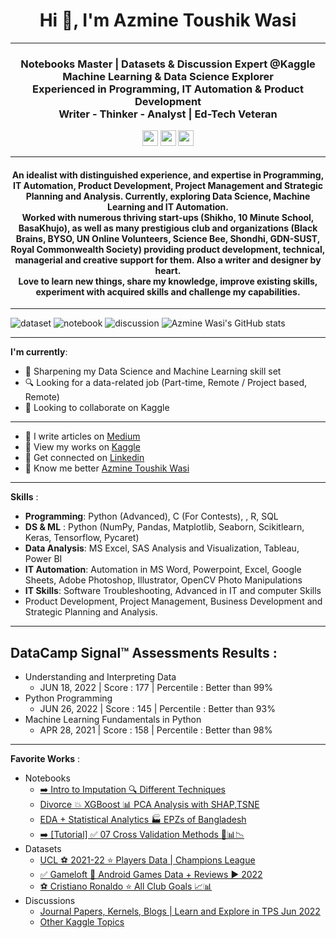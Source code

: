 <h1 align="center">Hi 👋, I'm Azmine Toushik Wasi</h1>

---
<h3 align="center">Notebooks Master | Datasets & Discussion Expert @Kaggle</br>
Machine Learning & Data Science Explorer</br>
Experienced in Programming, IT Automation & Product Development</br>
Writer - Thinker - Analyst | Ed-Tech Veteran</h3>

<p align=center>
<a href="https://www.kaggle.com/azminetoushikwasi"><img height="25" src="https://img.shields.io/badge/Kaggle-profile-%2320beff"></a>
<a href="https://azminewasi.github.io"><img height="25" src="https://img.shields.io/badge/Personal-Website-%1020beff"></a>
<a href="https://medium.com/@azmine_wasi"><img height="25" src="https://img.shields.io/badge/Medium-Blogs-%1020beff"></a>
</p>

---
<h4 align="center">
An idealist with distinguished experience, and expertise in Programming, IT Automation, Product Development, Project Management and Strategic Planning and Analysis.
Currently, exploring Data Science, Machine Learning and IT Automation.</br>
Worked with numerous thriving start-ups (Shikho, 10 Minute School, BasaKhujo), as well as many prestigious club and organizations (Black Brains, BYSO, UN Online Volunteers, Science Bee, Shondhi, GDN-SUST, Royal Commonwealth Society) providing product development, technical, managerial and creative support for them. Also a writer and designer by heart.</br>
Love to learn new things, share my knowledge, improve existing skills, experiment with acquired skills and challenge my capabilities.</br>
</h4>

---
![dataset](https://road-to-kaggle-grandmaster.vercel.app/api/badges/azminetoushikwasi/dataset/light)
![notebook](https://road-to-kaggle-grandmaster.vercel.app/api/badges/azminetoushikwasi/notebook/light)
![discussion](https://road-to-kaggle-grandmaster.vercel.app/api/badges/azminetoushikwasi/discussion/light)
![Azmine Wasi's GitHub stats](https://github-readme-stats.vercel.app/api?username=azminewasi&show_icons=true&theme=gruvbox)

---
**I'm currently**:
- 🌱 Sharpening my Data Science and Machine Learning skill set
- 🔍 Looking for a data-related job (Part-time, Remote / Project based, Remote)
- 👯 Looking to collaborate on Kaggle


---
- 📝 I write articles on [Medium](https://medium.com/@azmine_wasi)
- 📝 View my works on [Kaggle](https://www.kaggle.com/azminetoushikwasi)
- 📄 Get connected on [Linkedin](https://www.linkedin.com/in/azmine-toushik-wasi/)
- 📝 Know me better [Azmine Toushik Wasi](http://azminewasi.github.io/)

---
**Skills** :
- **Programming**: Python (Advanced), C (For Contests), , R, SQL<br>
- **DS & ML** : Python (NumPy, Pandas, Matplotlib, Seaborn, Scikitlearn, Keras, Tensorflow, Pycaret) <br>
- **Data Analysis**: MS Excel, SAS Analysis and Visualization, Tableau, Power BI<br>
- **IT Automation**: Automation in MS Word, Powerpoint, Excel, Google Sheets, Adobe Photoshop, Illustrator, OpenCV Photo Manipulations
- **IT Skills**: Software Troubleshooting, Advanced in IT and computer Skills
- Product Development, Project Management, Business Development and Strategic Planning and Analysis.<br>

---
## **DataCamp Signal™ Assessments Results :** 
- Understanding and Interpreting Data
  - JUN 18, 2022 | Score : 177 | Percentile : Better than 99%
- Python Programming
  - JUN 26, 2022 | Score : 145 | Percentile : Better than 93%
- Machine Learning Fundamentals in Python
  - APR 28, 2021 | Score : 158 |  Percentile : Better than 98%

---
**Favorite Works** :
- Notebooks
  - [➡️ Intro to Imputation 🔍 Different Techniques](https://www.kaggle.com/code/azminetoushikwasi/intro-to-imputation-different-techniques)
  - [Divorce 💥 XGBoost 📊 PCA Analysis with SHAP,TSNE](https://www.kaggle.com/code/azminetoushikwasi/divorce-xgboost-analysis-with-pca-shap-tsne)
  - [EDA + Statistical Analytics 🏭 EPZs of Bangladesh](https://www.kaggle.com/code/azminetoushikwasi/eda-statistical-analytics-epzs-of-bangladesh)
  - [➡️ [Tutorial] ✅ 07 Cross Validation Methods 📑📊📉](https://www.kaggle.com/code/azminetoushikwasi/tutorial-07-cross-validation-methods)
- Datasets
  - [UCL ⚽ 2021-22 ⭐ Players Data | Champions League](https://www.kaggle.com/datasets/azminetoushikwasi/ucl-202122-uefa-champions-league)
  - [✅ Gameloft 🎡 Android Games Data + Reviews ▶ 2022](https://www.kaggle.com/datasets/azminetoushikwasi/gameloft-android-games-collection-2022)
  - [⚽ Cristiano Ronaldo ⭐ All Club Goals 📈📊](https://www.kaggle.com/datasets/azminetoushikwasi/cr7-cristiano-ronaldo-all-club-goals-stats)
- Discussions
  - [Journal Papers, Kernels, Blogs | Learn and Explore in TPS Jun 2022](https://www.kaggle.com/competitions/tabular-playground-series-jun-2022/discussion/328676)
  - [Other Kaggle Topics](https://www.kaggle.com/azminetoushikwasi/discussion?sortBy=mostVotes&group=topics&page=1&pageSize=20)
